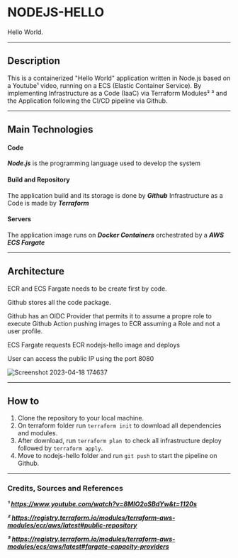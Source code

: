 # NODEJS-HELLO

Hello World.
___

## Description

This is a containerized "Hello World" application written in Node.js based on a Youtube¹ video, running on a ECS (Elastic Container Service). 
By implementing Infrastructure as a Code (IaaC) via Terraform Modules² ³ and the Application following the CI/CD pipeline via Github.


___

## Main Technologies

#### Code

***Node.js*** is the programming language used to develop the system


#### Build and Repository

The application build and its storage is done by ***Github***
Infrastructure as a Code is made by ***Terraform***

#### Servers

The application image runs on ***Docker Containers*** orchestrated by a ***AWS ECS Fargate***

___

## Architecture

ECR and ECS Fargate needs to be create first by code.

Github stores all the code package.

Github has an OIDC Provider that permits it to assume a propre role to execute Github Action pushing images to ECR assuming a Role and not a user profile.

ECS Fargate requests ECR nodejs-hello image and deploys

User can access the public IP using the port 8080


![Screenshot 2023-04-18 174637](https://user-images.githubusercontent.com/66280558/232989899-c4a940ec-3254-4102-9135-c136f105d99f.png)

___

## How to

1. Clone the repository to your local machine.
2. On terraform folder run `terraform init` to download all dependencies and modules.
3. After download, run `terraform plan `to check all infrastructure deploy followed by `terraform apply`.
4. Move to nodejs-hello folder and run `git push` to start the pipeline on Github.


---

### Credits, Sources and References

***¹ https://www.youtube.com/watch?v=8MlO2oSBdYw&t=1120s***

***² https://registry.terraform.io/modules/terraform-aws-modules/ecr/aws/latest#public-repository***

***³ https://registry.terraform.io/modules/terraform-aws-modules/ecs/aws/latest#fargate-capacity-providers***
